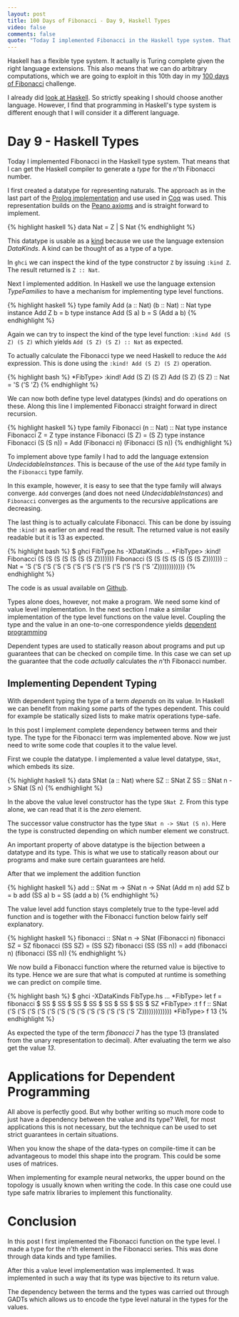 ```yaml
---
layout: post
title: 100 Days of Fibonacci - Day 9, Haskell Types
video: false
comments: false
quote: "Today I implemented Fibonacci in the Haskell type system. That means that I can get the Haskell compiler to generate a _type_ for the _n_'th Fibonacci number."
---
```


Haskell has a flexible type system. It actually is Turing complete
given the right language extensions. This also means that we can do
arbitrary computations, which we are going to exploit in this 10th 
day in my [100 days of Fibonacci](/blog/100-days-of-fibonacci-overview/)
challenge.

I already did [look at Haskell](/blog/100-days-of-fibonacci-day-0-haskell/).
So strictly speaking I should choose another language.
However, I find that programming in Haskell's type system is different
enough that I will consider it a different language.

# Day 9 - Haskell Types
Today I implemented Fibonacci in the Haskell type system. That means that I
can get the Haskell compiler to generate a _type_ for the _n_'th
Fibonacci number.

I first created a datatype for representing naturals.
The approach as in the last part of the
[Prolog implementation](/blog/100-days-of-fibonacci-day-4-prolog/) and
use used in [Coq](/blog/100-days-of-fibonacci-day-7-coq/) was used.
This representation
builds on the [Peano axioms](https://en.wikipedia.org/wiki/Peano_axioms)
and is straight forward to implement.

{% highlight haskell %} 
data Nat = Z | S Nat
{% endhighlight %}

This datatype is usable as a [kind](https://wiki.haskell.org/Kind)
because we use the language extension _DataKinds_. A kind can be
thought of as a type of a type.

In `ghci` we can inspect the kind of the type constructor `Z` by issuing
`:kind Z`. The result returned is `Z :: Nat`.

Next I implemented addition. In Haskell we use the
language extension _TypeFamilies_ to have a mechanism for implementing
type level functions.

{% highlight haskell %} 
type family Add (a :: Nat) (b :: Nat) :: Nat
type instance Add  Z    b = b
type instance Add (S a) b = S (Add a b)
{% endhighlight %}

Again we can try to inspect the kind of the type level function:
`:kind Add (S Z) (S Z)` which yields `Add (S Z) (S Z) :: Nat` as
expected.

To actually calculate the Fibonacci type we need Haskell to reduce the `Add`
expression. This is done using the `:kind! Add (S Z) (S Z)` operation.

{% highlight bash %} 
*FibType> :kind! Add (S Z) (S Z)
Add (S Z) (S Z) :: Nat
= 'S ('S 'Z)
{% endhighlight %}

We can now both define type level datatypes (kinds) and do operations on these.
Along this line I implemented Fibonacci straight forward in direct recursion.

{% highlight haskell %} 
type family Fibonacci (n :: Nat) :: Nat
type instance Fibonacci Z           = Z
type instance Fibonacci (S Z)       = (S Z)
type instance Fibonacci (S (S n))   = Add (Fibonacci n) (Fibonacci (S n))
{% endhighlight %}

To implement above type family I had to add the language extension
_UndecidableInstances_. This is because of the use of the `Add` type
family in the `Fibonacci` type family.

In this example, however, it is easy to see that the type family will
always converge. `Add` converges (and does not need
_UndecidableInstances_) and `Fibonacci` converges as the arguments
to the recursive applications are decreasing.

The last thing is to actually calculate Fibonacci. This can be done by
issuing the `:kind!` as earlier on and read the result. The returned
value is not easily readable but it is 13 as expected.

{% highlight bash %}
$ ghci FibType.hs -XDataKinds
...
*FibType> :kind! Fibonacci (S (S (S (S (S (S (S Z)))))))
Fibonacci (S (S (S (S (S (S (S Z))))))) :: Nat
= 'S ('S ('S ('S ('S ('S ('S ('S ('S ('S ('S ('S ('S 'Z))))))))))))
{% endhighlight %}

The code is as usual available on
[Github](https://github.com/madsbuch/fibonacci/tree/master/haskell).

Types alone does, however, not make a program. We need some kind of value
level implementation. In the next section I make a similar implementation
of the type level functions on the value level. Coupling the type and the
value in an one-to-one correspondence yields
[dependent programming](https://wiki.haskell.org/Dependent_type)

Dependent types are used to statically reason about programs and
put up guarantees that can be checked on compile time.
In this case we can set up the guarantee
that the code _actually_ calculates the _n_'th Fibonacci number.

## Implementing Dependent Typing
With dependent typing the type of a term _depends_ on its value. In
Haskell we can benefit from making some parts of the types dependent.
This could for example be statically sized lists to make
matrix operations type-safe.

In this post I implement complete dependency between terms and their type.
The type for the Fibonacci term was implemented above. Now we just need to
write some code that couples it to the value level.

First we couple the datatype. I implemented a value level datatype,
`SNat`, which embeds its size.

{% highlight haskell %} 
data SNat (a :: Nat) where
    SZ   :: SNat Z
    SS   :: SNat n -> SNat (S n)
{% endhighlight %}

In the above the value level constructor has the type `SNat Z`. From
this type alone, we can read that it is the _zero_ element. 

The successor value constructor has the type `SNat n -> SNat (S n)`.
Here the type is constructed depending on which number element we
construct.

An important property of above datatype is the bijection between
a datatype and its type. This is what we use to statically reason about
our programs and make sure certain guarantees are held.

After that we implement the addition function

{% highlight haskell %} 
add :: SNat m -> SNat n -> SNat (Add m n)
add SZ      b = b
add (SS a)  b = SS (add a b) 
{% endhighlight %}

The value level add function stays completely true to the type-level
add function and is together with the Fibonacci function below fairly
self explanatory.

{% highlight haskell %} 
fibonacci :: SNat n -> SNat (Fibonacci n)
fibonacci SZ            = SZ
fibonacci (SS SZ)       = (SS SZ)
fibonacci (SS (SS n))   = add (fibonacci n) (fibonacci (SS n))
{% endhighlight %}

We now build a Fibonacci function where the returned value is bijective
to its type. Hence we are sure that what is computed at runtime is something
we can predict on compile time.

{% highlight bash %} 
$ ghci -XDataKinds FibType.hs 
...
*FibType> let f = fibonacci $ SS $ SS $ SS $ SS $ SS $ SS $ SS $ SZ
*FibType> :t f
f :: SNat
       ('S ('S ('S ('S ('S ('S ('S ('S ('S ('S ('S ('S ('S 'Z)))))))))))))
*FibType> f
13
{% endhighlight %}

As expected the type of the term _fibonacci 7_ has the type 13 (translated
from the unary representation to decimal). After evaluating the term we also
get the value _13_.

# Applications for Dependent Programming
All above is perfectly good. But why bother writing so much more code
to just have a dependency between the value and its type? Well, for most
applications this is not necessary, but the technique can be used to set
strict guarantees in certain situations.

When you know the shape of the data-types on compile-time it can be
advantageous to model this shape into the program. This could be
some uses of matrices.

When implementing for example neural networks, the upper bound on
the topology is usually known when writing the code. In this case
one could use type safe matrix libraries to implement this functionality.

# Conclusion
In this post I first implemented the Fibonacci function on the type level.
I made a type for the _n_'th element in the Fibonacci series. This was
done through data kinds and type families.

After this a value level implementation was implemented. It was implemented
in such a way that its type was bijective to its return value.

The dependency between the terms and the types was carried out through
GADTs which allows us to encode the type level natural in the types for
the values.

[^typeArith]: [wiki.haskell.org/Type_arithmetic](https://wiki.haskell.org/Type_arithmetic).